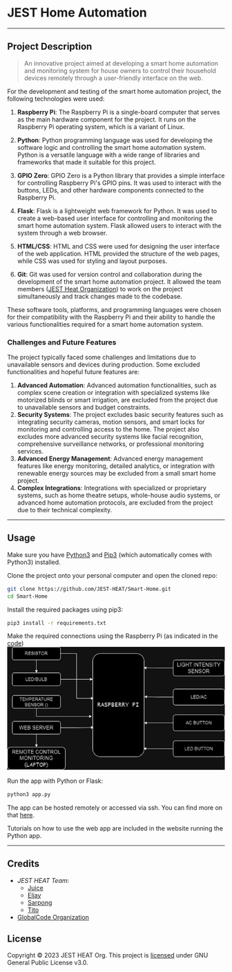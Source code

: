 # JEST Home Automation
---
## __Project Description__
> An innovative project aimed at developing a smart home automation and monitoring system for house owners to control their household devices remotely through a user-friendly interface on the web.

For the development and testing of the smart home automation project, the following technologies were used:

1. **Raspberry Pi**: The Raspberry Pi is a single-board computer that serves as the main hardware component for the project. It runs on the Raspberry Pi operating system, which is a variant of Linux.

1. **Python**: Python programming language was used for developing the software logic and controlling the smart home automation system. Python is a versatile language with a wide range of libraries and frameworks that made it suitable for this project.

1. **GPIO Zero**: GPIO Zero is a Python library that provides a simple interface for controlling Raspberry Pi's GPIO pins. It was used to interact with the buttons, LEDs, and other hardware components connected to the Raspberry Pi.

1. **Flask**: Flask is a lightweight web framework for Python. It was used to create a web-based user interface for controlling and monitoring the smart home automation system. Flask allowed users to interact with the system through a web browser.

1. **HTML/CSS**: HTML and CSS were used for designing the user interface of the web application. HTML provided the structure of the web pages, while CSS was used for styling and layout purposes.

1. **Git**: Git was used for version control and collaboration during the development of the smart home automation project. It allowed the team members ([JEST Heat Organization](https://github.com/JEST-HEAT)) to work on the project simultaneously and track changes made to the codebase.

These software tools, platforms, and programming languages were chosen for their compatibility with the Raspberry Pi and their ability to handle the various functionalities required for a smart home automation system.

### Challenges and Future Features

The project typically faced some challenges and limitations due to unavailable sensors and devices during production. Some excluded functionalities and hopeful future features are:

1. **Advanced Automation**: Advanced automation functionalities, such as complex scene creation or integration with specialized systems like motorized blinds or smart irrigation, are excluded from the project due to unavailable sensors and budget constraints.
1. **Security Systems**: The project excludes basic security features such as integrating security cameras, motion sensors, and smart locks for monitoring and controlling access to the home. The project also excludes more advanced security systems like facial recognition, comprehensive surveillance networks, or professional monitoring services.
1. **Advanced Energy Management**: Advanced energy management features like energy monitoring, detailed analytics, or integration with renewable energy sources may be excluded from a small smart home project.
1. **Complex Integrations**: Integrations with specialized or proprietary systems, such as home theatre setups, whole-house audio systems, or advanced home automation protocols, are excluded from the project due to their technical complexity.

---

## __Usage__
Make sure you have [Python3](https://www.python.org/downloads/) and [Pip3](https://pip.pypa.io/en/stable/installation/) (which automatically comes with Python3) installed.

Clone the project onto your personal computer and open the cloned repo:

```bash
git clone https://github.com/JEST-HEAT/Smart-Home.git
cd Smart-Home
```
Install the required packages using pip3:

```bash
pip3 install -r requirements.txt
```
Make the required connections using the Raspberry Pi (as indicated in the [code](https://github.com/JEST-HEAT/Smart-Home/blob/main/app.py))
![RPi diagram](static/rpi.png)


Run the app with Python or Flask:

```bash
python3 app.py
```

The app can be hosted remotely or accessed via ssh. You can find more on that [here](#jest-home-automation).

Tutorials on how to use the web app are included in the website running the Python app.

---

## __Credits__
- _JEST HEAT Team_:
    - [Juice](https://github.com/Cyberx12345)
    - [Eljay](https://github.com/Eljay5917)
    - [Sarpong](https://github.com/dansarpong)
    - [Tito](https://github.com/Tito-Curtis)
- [GlobalCode Organization](https://globalcode.org.uk/)

## __License__
Copyright &copy; 2023 JEST HEAT Org.
This project is [licensed](https://github.com/JEST-HEAT/Smart-Home/blob/main/LICENSE) under GNU General Public License v3.0.